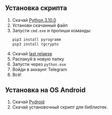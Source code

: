 ## Установка скрипта

1. Скачай [Python 3.10.0](https://www.python.org/downloads/release/python-3100/)
2. Установи скачанный файл
3. Запусти `cmd.exe` и пропиши команды:
   ```markdown
   pip3 install pyrogramm
   pip3 install tgcrypto
   ```
4. Скачай [last relaese](https://github.com/AyonovDenizs/TgUserBot/releases/tag/V.1.3.appupdate)
5. Распакуй в новую папку
6. Запусти через `python.exe`
7. Войди в аккаунт Telegram
8. Всё!

## Установка на OS Android
1. Скачай [Pydroid](https://play.google.com/store/apps/details?id=ru.iiec.pydroid3)
2. Скачай установочный скрипт для библиотек.
